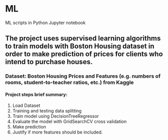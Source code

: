 # ML
ML scripts in Python Jupyter notebook
## The project uses supervised learning algorithms to train models with Boston Housing dataset in order to make prediction of prices for clients who intend to purchase houses.
### Dataset: Boston Housing Prices and Features (e.g. numbers of rooms, student-to-teacher ratios, etc.) from Kaggle
#### Project steps brief summary: 
1) Load Dataset
2) Training and testing data splitting
3) Train model using DecisionTreeRegressor
4) Evaluate the model with GridSearchCV cross validation
5) Make prediction
6) Justify if more features should be included.
